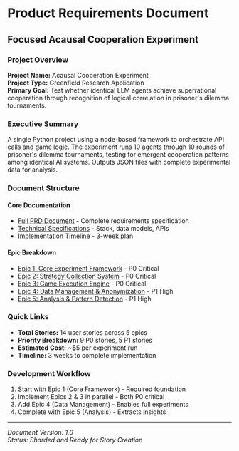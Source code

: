 # Product Requirements Document
## Focused Acausal Cooperation Experiment

### Project Overview
**Project Name:** Acausal Cooperation Experiment  
**Project Type:** Greenfield Research Application  
**Primary Goal:** Test whether identical LLM agents achieve superrational cooperation through recognition of logical correlation in prisoner's dilemma tournaments.

### Executive Summary
A single Python project using a node-based framework to orchestrate API calls and game logic. The experiment runs 10 agents through 10 rounds of prisoner's dilemma tournaments, testing for emergent cooperation patterns among identical AI systems. Outputs JSON files with complete experimental data for analysis.

### Document Structure

#### Core Documentation
- [Full PRD Document](./focused-acausal-cooperation-experiment.md) - Complete requirements specification
- [Technical Specifications](./focused-acausal-cooperation-experiment.md#technical-specifications) - Stack, data models, APIs
- [Implementation Timeline](./focused-acausal-cooperation-experiment.md#implementation-timeline) - 3-week plan

#### Epic Breakdown
- [Epic 1: Core Experiment Framework](./epic-1-core-experiment-framework.md) - P0 Critical
- [Epic 2: Strategy Collection System](./epic-2-strategy-collection-system.md) - P0 Critical  
- [Epic 3: Game Execution Engine](./epic-3-game-execution-engine.md) - P0 Critical
- [Epic 4: Data Management & Anonymization](./epic-4-data-management-anonymization.md) - P1 High
- [Epic 5: Analysis & Pattern Detection](./epic-5-analysis-pattern-detection.md) - P1 High

### Quick Links
- **Total Stories:** 14 user stories across 5 epics
- **Priority Breakdown:** 9 P0 stories, 5 P1 stories
- **Estimated Cost:** ~$5 per experiment run
- **Timeline:** 3 weeks to complete implementation

### Development Workflow
1. Start with Epic 1 (Core Framework) - Required foundation
2. Implement Epics 2 & 3 in parallel - Both P0 critical
3. Add Epic 4 (Data Management) - Enables full experiments
4. Complete with Epic 5 (Analysis) - Extracts insights

---
*Document Version: 1.0*  
*Status: Sharded and Ready for Story Creation*